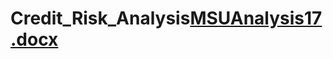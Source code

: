 # Credit_Risk_Analysis[MSUAnalysis17.docx](https://github.com/lemleysamantha/Credit_Risk_Analysis/files/9728596/MSUAnalysis17.docx)

